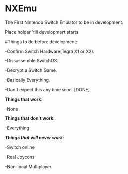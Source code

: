 # NXEmu
The First Nintendo Switch Emulator to be in development.

Place holder 'till development starts.

#Things to do before development:

-Confirm Switch Hardware(Tegra X1 or X2).

-Dissassemble SwitchOS.

-Decrypt a Switch Game.

-Basically Everything.

-Don't expect this any time soon. [DONE]


**Things that work**:

-None

**Things that don't work**:

-Everything


***Things that will never work***:

-Switch online

-Real Joycons

-Non-local Multiplayer

